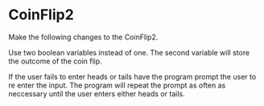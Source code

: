 # CoinFlip2

Make the following changes to the CoinFlip2.

Use two boolean variables instead of one. The second variable will store the outcome of the coin flip.

If the user fails to enter heads or
tails have the program prompt the user to re enter the input.
The program will repeat the prompt as often as neccessary until the user enters either heads or tails.
